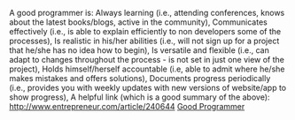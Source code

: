 A good programmer is:
Always learning (i.e., attending conferences, knows about the latest books/blogs, active in the community),
Communicates effectively (i.e., is able to explain efficiently to non developers some of the processes),
Is realistic in his/her abilities (i.e., will not sign up for a project that he/she has no idea how to begin),
Is versatile and flexible (i.e., can adapt to changes throughout the process - is not set in just one view of the project),
Holds himself/herself accountable (i.e, able to admit where he/she makes mistakes and offers solutions),
Documents progress periodically (i.e., provides you with weekly updates with new versions of website/app to show progress),
A helpful link (which is a good summary of the above): 
http://www.entrepreneur.com/article/240644
[Good Programmer](http://c.tadst.com/gfx/600x400/international-programmer-day.jpg?1)

